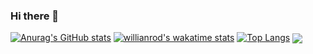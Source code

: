 ### Hi there 👋
[![Anurag's GitHub stats](https://github-readme-stats.vercel.app/api/?username=Gradrien&theme=tokyonight&show_icons=true&count_private=true&include_all_commits=true&hide=prs,contribs)](https://github.com/anuraghazra/github-readme-stats)
[![willianrod's wakatime stats](https://github-readme-stats.vercel.app/api/wakatime?username=Gradrien&theme=tokyonight&custom_title=CodingStats)](https://github.com/anuraghazra/github-readme-stats)
[![Top Langs](https://github-readme-stats.vercel.app/api/top-langs/?username=Gradrien&show_icons=true&theme=tokyonight&layout=compact)](https://github.com/anuraghazra/github-readme-stats)
  <img style="vertical-align: middle;" src="https://github-readme-stats.vercel.app/api/wakatime?username=Gradrien&border_color=bf00ff&title_color=bf00ff&text_color=d4b5ff&icon_color=e600ff&bg_color=DEG,2d0047,400047&v=2" />
